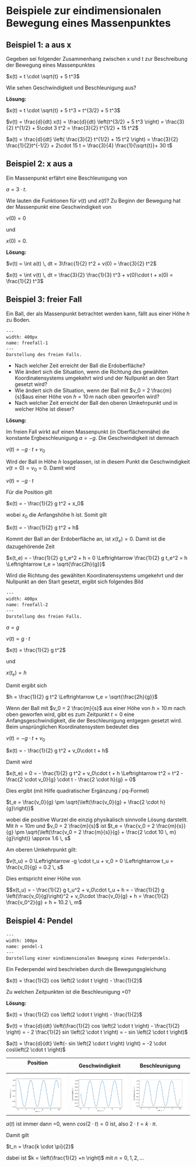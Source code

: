 # Beispiele zur eindimensionalen Bewegung eines Massenpunktes

## Beispiel 1: a aus x

Gegeben sei folgender Zusammenhang zwischen x und t zur Beschreibung der Bewegung eines Massenpunktes

$x(t) = t \cdot \sqrt{t} + 5 t^3$

Wie sehen Geschwindigkeit und Beschleunigung aus?

**Lösung:**

$x(t) = t \cdot \sqrt{t} + 5 t^3 = t^{3/2} + 5 t^3$

$v(t) = \frac{d}{dt} x(t) = \frac{d}{dt} \left(t^{3/2} + 5 t^3 \right) = \frac{3}{2} t^{1/2} + 5\cdot 3 t^2 = \frac{3}{2} t^{1/2} + 15 t^2$

$a(t) = \frac{d}{dt} \left( \frac{3}{2} t^{1/2} + 15 t^2 \right) = \frac{3}{2} \frac{1}{2}t^{-1/2} + 2\cdot 15 t = \frac{3}{4} \frac{1}{\sqrt{t}}+ 30 t$

## Beispiel 2: x aus a

Ein Massenpunkt erfährt eine Beschleunigung von 

$a = 3 \cdot t$.

Wie lauten die Funktionen für $v(t)$ und $x(t)$?
Zu Beginn der Bewegung hat der Massenpunkt eine Geschwindigkeit von 

$v(0) = 0$

und 

$x(0) = 0$.

**Lösung:**

$v(t) = \int a(t) \, dt = 3\frac{1}{2} t^2 + v(0) = \frac{3}{2} t^2$

$x(t) =  \int v(t) \, dt  = \frac{3}{2} \frac{1}{3} t^3 + v(0)\cdot t + x(0) = \frac{1}{2} t^3$

## Beispiel 3: freier Fall

Ein Ball, der als Massenpunkt betrachtet werden kann, fällt aus einer Höhe $h$ zu Boden.

```{figure} Bilder/freier_fall.png
---
width: 400px
name: freefall-1
---
Darstellung des freien Falls.
 ```

- Nach welcher Zeit erreicht der Ball die Erdoberfläche?
- Wie ändert sich die Situation, wenn die Richtung des gewählten Koordinatensystems umgekehrt wird und der Nullpunkt an den Start gesetzt wird?
- Wie ändert sich die Situation, wenn der Ball mit $v_0 = 2 \frac{m}{s}$aus einer Höhe von $h= 10 \, m$  nach oben geworfen wird?
- Nach welcher Zeit erreicht der Ball den oberen Umkehrpunkt und in welcher Höhe ist dieser?

**Lösung:**

Im freien Fall wirkt auf einen Massenpunkt (in Oberflächennähe) die konstante Ergbeschleunigung $a = -g$. 
Die Geschwindigkeit ist demnach

$v(t) = -g \cdot t + v_0$

Wird der Ball in Höhe $h$ losgelassen, ist in diesem Punkt die Geschwindigkeit $v(t = 0) = v_0 = 0$. Damit wird 

$v(t) = -g \cdot t$

Für die Position gilt

$x(t) = - \frac{1}{2} g t^2 + x_0$

wobei $x_0$ die Anfangshöhe h ist. Somit gilt

$x(t) = - \frac{1}{2} g t^2 + h$

Kommt der Ball an der Erdoberfläche an, ist $x(t_e) = 0$. Damit ist die dazugehörende Zeit

$x(t_e) = - \frac{1}{2} g t_e^2 + h = 0 \Leftrightarrow \frac{1}{2} g t_e^2 = h \Leftrightarrow t_e = \sqrt{\frac{2h}{g}}$

Wird die Richtung des gewählten Koordinatensystems umgekehrt und der Nullpunkt an den Start gesetzt, ergibt sich folgendes Bild

```{figure} Bilder/freier_fall_2.png
---
width: 400px
name: freefall-2
---
Darstellung des freien Falls.
 ```

$a = g$

$v(t) = g \cdot t$

$x(t) = \frac{1}{2} g t^2$

und 

$x(t_e) = h$

Damit ergibt sich

$h = \frac{1}{2} g t^2 \Leftrightarrow t_e = \sqrt{\frac{2h}{g}}$

Wenn der Ball mit $v_0 = 2 \frac{m}{s}$ aus einer Höhe von $h= 10 \, m$ nach oben geworfen wird, gibt es zum Zeitpunkt $t=0$ eine Anfangsgeschwindigkeit, die der Beschleunigung entgegen gesetzt wird.
Beim unsprünglichen Koordinatensystem bedeutet dies

$v(t) = -g \cdot t + v_0$

$x(t) = - \frac{1}{2} g t^2 + v_0\cdot t + h$

Damit wird

$x(t_e) = 0 = - \frac{1}{2} g t^2 + v_0\cdot t + h \Leftrightarrow t^2 = t^2 - \frac{2 \cdot v_0}{g} \cdot t - \frac{2 \cdot h}{g} = 0$

Dies ergibt (mit Hilfe quadratischer Ergänzung / pq-Formel)

$t_e = \frac{v_0}{g} \pm \sqrt{\left(\frac{v_0}{g} + \frac{2 \cdot h}{g}\right)}$

wobei die positive Wurzel die einzig physikalisch sinnvolle Lösung darstellt. Mit $h = 10 m$ und  $v_0 = 2 \frac{m}{s}$ ist
$t_e = \frac{v_0 = 2 \frac{m}{s}}{g} \pm \sqrt{\left(\frac{v_0 = 2 \frac{m}{s}}{g} + \frac{2 \cdot 10 \, m}{g}\right)} \approx 1.6 \, s$

Am oberen Umkehrpunkt gilt:

$v(t_u) = 0 \Leftrightarrow -g \cdot t_u + v_0 = 0 \Leftrightarrow t_u = \frac{v_0}{g} = 0.2 \, s$

Dies entspricht einer Höhe von 

$$x(t_u) = - \frac{1}{2} g t_u^2 + v_0\cdot t_u + h = - \frac{1}{2} g \left(\frac{v_0}{g}\right)^2 + v_0\cdot \frac{v_0}{g} + h = \frac{1}{2} \frac{v_0^2}{g} + h = 10.2 \, m$


## Beispiel 4: Pendel

```{figure} Bilder/pendel.png
---
width: 100px
name: pendel-1
---
Darstellung einer eindimensionalen Bewegung eines Federpendels.
 ```

Ein Federpendel wird beschrieben durch die Bewegungsgleichung

$x(t) = \frac{1}{2} cos \left(2 \cdot t \right) - \frac{1}{2}$

Zu welchen Zeitpunkten ist die Beschleunigung =0?

**Lösung:**

$x(t) = \frac{1}{2} cos \left(2 \cdot t \right) - \frac{1}{2}$

$v(t) = \frac{d}{dt} \left(\frac{1}{2} cos \left(2 \cdot t \right) - \frac{1}{2} \right) = - 2 \frac{1}{2} sin \left(2 \cdot t \right) = - sin \left(2 \cdot t \right)$

$a(t) =  \frac{d}{dt} \left(- sin \left(2 \cdot t \right) \right)  = -2 \cdot cos\left(2 \cdot t \right)$


|Position &nbsp;&nbsp;&nbsp;&nbsp;&nbsp;&nbsp;&nbsp;&nbsp;&nbsp;&nbsp;&nbsp;&nbsp;&nbsp;&nbsp;&nbsp;&nbsp;&nbsp;&nbsp;&nbsp;&nbsp;&nbsp;&nbsp;&nbsp;&nbsp;&nbsp;&nbsp;&nbsp;&nbsp;&nbsp;&nbsp;&nbsp;&nbsp;| Geschwindigkeit| Beschleunigung|
|--|--|--|
|![alt](Bilder/pendel_x.png)|![alt](Bilder/pendel_vx.png)|![alt](Bilder/pendel_ax.png)|

$a(t)$ ist immer dann =0, wenn $cos\left(2 \cdot t \right) = 0$ ist, also $2 \cdot t = k \cdot \pi$.

Damit gilt

$t_n = \frac{k \cdot \pi}{2}$

dabei ist $k = \left(\frac{1}{2} +n \right)$ mit $n = 0,1,2,...$